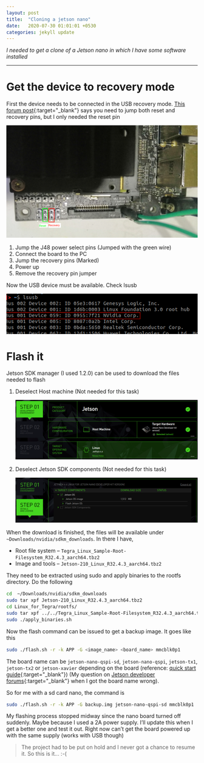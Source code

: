 ```yaml
---
layout: post
title:  "Cloning a jetson nano"
date:   2020-07-30 01:01:01 +0530
categories: jekyll update
---
```


*I needed to get a clone of a Jetson nano in which I have some software installed*

---

# Get the device to recovery mode

First the device needs to be connected in the USB recovery mode. [This forum post][1]{:target="_blank"} says you need to jump 
both reset and recovery pins, but I only needed the reset pin

<img src="/assets/images/2020-07-30-01.png" alt="reset pins"/>

1. Jump the J48 power select pins (Jumped with the green wire)
2. Connect the board to the PC
3. Jump the recovery pins (Marked)
4. Power up
5. Remove the recovery pin jumper

Now the USB device must be available. Check lsusb

<img src="/assets/images/2020-07-30-02.png" alt="lsusb"/>

# Flash it

Jetson SDK manager (I used 1.2.0) can be used to download the files needed to flash

1. Deselect Host machine (Not needed for this task)

   <img src="/assets/images/2020-07-30-03.png" alt="sdkm 1"/>

2. Deselect Jetson SDK components (Not needed for this task)

   <img src="/assets/images/2020-07-30-04.png" alt="sdkm 2"/>

When the download is finished, the files will be available under `~Downloads/nvidia/sdkm_downloads`. In there I have,

* Root file system – `Tegra_Linux_Sample-Root-Filesystem_R32.4.3_aarch64.tbz2`
* Image and tools – `Jetson-210_Linux_R32.4.3_aarch64.tbz2`

They need to be extracted using sudo and apply binaries to the rootfs directory. Do the following

```sh
cd  ~/Downloads/nvidia/sdkm_downloads
sudo tar xpf Jetson-210_Linux_R32.4.3_aarch64.tbz2
cd Linux_for_Tegra/rootfs/
sudo tar xpf ../../Tegra_Linux_Sample-Root-Filesystem_R32.4.3_aarch64.tbz2 
sudo ./apply_binaries.sh
```

Now the flash command can be issued to get a backup image. It goes like this

```sh
sudo ./flash.sh -r -k APP -G <image_name> <board_name> mmcblk0p1
```

The board name can be `jetson-nano-qspi-sd`, `jetson-nano-qspi`, `jetson-tx1`, `jetson-tx2` or `jetson-xavier` depending 
on the board (reference: [quick start guide][2]{:target="_blank"}) (My question on [Jetson developer forums][3]{:target="_blank"} 
when I got the board name wrong).

So for me with a sd card nano, the command is

```sh
sudo ./flash.sh -r -k APP -G backup.img jetson-nano-qspi-sd mmcblk0p1
```

My flashing process stopped midway since the nano board turned off suddenly. Maybe because I used a 2A power supply. I’ll update this when 
I get a better one and test it out. Right now can’t get the board powered up with the same supply (works with USB though)

> The project had to be put on hold and I never got a chance to resume it. So this is it... :-(


[1]: https://forums.developer.nvidia.com/t/how-to-put-nvidia-jetson-nano-in-force-recovery-mode/80400
[2]: https://developer.download.nvidia.com/embedded/L4T/r32-2_Release_v1.0/Nano-TX1/l4t_quick_start_guide.txt?CxwYJ0t4h2Oeal0H7eQv0RhNaR9ZJ_IXwvkyRlyyhBcCZVOVk9L3kUBKkp5qBUGVbmI0UL0-eKBZLjLnhTKn4pJefan2WHXGhq-sGAmYE8CGvBuLozbWRbEqec332ZuM0dfvuyDQwDDhUjK5sruQH4kkzfehLWY_W9djbVFJKLEv
[3]: https://forums.developer.nvidia.com/t/flashing-jetson-nano-error-invalid-target-board/144884
